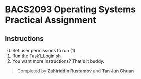 # BACS2093 Operating Systems Practical Assignment

## Instructions
0. Set user permissions to run (1)
1. Run the Task1_Login.sh
2. You want more instructions? That's it buddy.

>Completed by __Zahiriddin Rustamov__ and __Tan Jun Chuan__
